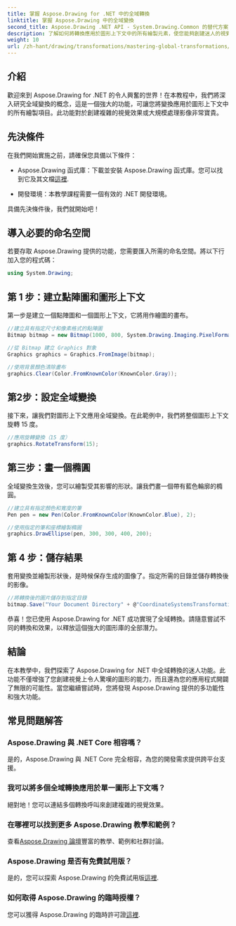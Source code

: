 ```yaml
---
title: 掌握 Aspose.Drawing for .NET 中的全域轉換
linktitle: 掌握 Aspose.Drawing 中的全域變換
second_title: Aspose.Drawing .NET API - System.Drawing.Common 的替代方案
description: 了解如何將轉換應用於圖形上下文中的所有繪製元素，使您能夠創建迷人的視覺效果並有效地操作圖像。
weight: 10
url: /zh-hant/drawing/transformations/mastering-global-transformations/
---
```

## 介紹

歡迎來到 Aspose.Drawing for .NET 的令人興奮的世界！在本教程中，我們將深入研究全域變換的概念，這是一個強大的功能，可讓您將變換應用於圖形上下文中的所有繪製項目。此功能對於創建複雜的視覺效果或大規模處理影像非常寶貴。

## 先決條件

在我們開始實施之前，請確保您具備以下條件：

-  Aspose.Drawing 函式庫：下載並安裝 Aspose.Drawing 函式庫。您可以找到它及其文檔[這裡](https://reference.aspose.com/drawing/net/).
  
- 開發環境：本教學課程需要一個有效的 .NET 開發環境。

具備先決條件後，我們就開始吧！

## 導入必要的命名空間

若要存取 Aspose.Drawing 提供的功能，您需要匯入所需的命名空間。將以下行加入您的程式碼：

```csharp
using System.Drawing;
```

## 第 1 步：建立點陣圖和圖形上下文

第一步是建立一個點陣圖和一個圖形上下文，它將用作繪圖的畫布。

```csharp
//建立具有指定尺寸和像素格式的點陣圖
Bitmap bitmap = new Bitmap(1000, 800, System.Drawing.Imaging.PixelFormat.Format32bppPArgb);

//從 Bitmap 建立 Graphics 對象
Graphics graphics = Graphics.FromImage(bitmap);

//使用背景顏色清除畫布
graphics.Clear(Color.FromKnownColor(KnownColor.Gray));
```

## 第2步：設定全域變換

接下來，讓我們對圖形上下文應用全域變換。在此範例中，我們將整個圖形上下文旋轉 15 度。

```csharp
//應用旋轉變換（15 度）
graphics.RotateTransform(15);
```

## 第三步：畫一個橢圓

全域變換生效後，您可以繪製受其影響的形狀。讓我們畫一個帶有藍色輪廓的橢圓。

```csharp
//建立具有指定顏色和寬度的筆
Pen pen = new Pen(Color.FromKnownColor(KnownColor.Blue), 2);

//使用指定的筆和座標繪製橢圓
graphics.DrawEllipse(pen, 300, 300, 400, 200);
```

## 第 4 步：儲存結果

套用變換並繪製形狀後，是時候保存生成的圖像了。指定所需的目錄並儲存轉換後的影像。

```csharp
//將轉換後的圖片儲存到指定目錄
bitmap.Save("Your Document Directory" + @"CoordinateSystemsTransformations\GlobalTransformation_out.png");
```

恭喜！您已使用 Aspose.Drawing for .NET 成功實現了全域轉換。請隨意嘗試不同的轉換和效果，以釋放這個強大的圖形庫的全部潛力。

## 結論

在本教學中，我們探索了 Aspose.Drawing for .NET 中全域轉換的迷人功能。此功能不僅增強了您創建視覺上令人驚嘆的圖形的能力，而且還為您的應用程式開闢了無限的可能性。當您繼續嘗試時，您將發現 Aspose.Drawing 提供的多功能性和強大功能。

## 常見問題解答

### Aspose.Drawing 與 .NET Core 相容嗎？

是的，Aspose.Drawing 與 .NET Core 完全相容，為您的開發需求提供跨平台支援。

### 我可以將多個全域轉換應用於單一圖形上下文嗎？

絕對地！您可以連結多個轉換呼叫來創建複雜的視覺效果。

### 在哪裡可以找到更多 Aspose.Drawing 教學和範例？

查看[Aspose.Drawing 論壇](https://forum.aspose.com/c/diagram/17)豐富的教學、範例和社群討論。

### Aspose.Drawing 是否有免費試用版？

是的，您可以探索 Aspose.Drawing 的免費試用版[這裡](https://releases.aspose.com/).

### 如何取得 Aspose.Drawing 的臨時授權？

您可以獲得 Aspose.Drawing 的臨時許可證[這裡](https://purchase.conholdate.com/temporary-license/).